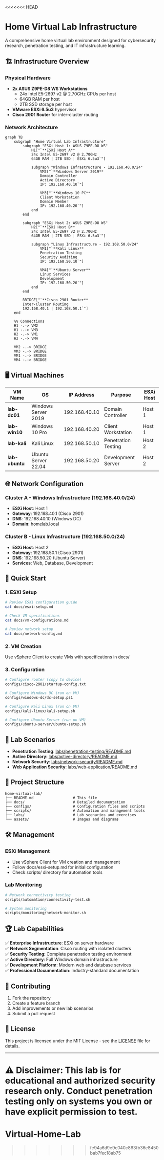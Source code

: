 <<<<<<< HEAD
# Home Virtual Lab Infrastructure

A comprehensive home virtual lab environment designed for cybersecurity research, penetration testing, and IT 
infrastructure learning.

## 🏗️ Infrastructure Overview

### Physical Hardware
- **2x ASUS Z9PE-D8 WS Workstations**
  - 24x Intel E5-2697 v2 @ 2.70GHz CPUs per host
  - 64GB RAM per host
  - 2TB SSD storage per host
- **VMware ESXi 6.5u3** hypervisor
- **Cisco 2901 Router** for inter-cluster routing

### Network Architecture
```mermaid
graph TB
    subgraph "Home Virtual Lab Infrastructure"
        subgraph "ESXi Host 1: ASUS Z9PE-D8 WS"
            H1["`**ESXi Host A**
            24x Intel E5-2697 v2 @ 2.70GHz
            64GB RAM | 2TB SSD | ESXi 6.5u3`"]
            
            subgraph "Windows Infrastructure - 192.168.40.0/24"
                VM2["`**Windows Server 2019**
                Domain Controller
                Active Directory
                IP: 192.168.40.10`"]
                
                VM3["`**Windows 10 PC**
                Client Workstation
                Domain Member
                IP: 192.168.40.20`"]
            end
        end
        
        subgraph "ESXi Host 2: ASUS Z9PE-D8 WS"
            H2["`**ESXi Host B**
            24x Intel E5-2697 v2 @ 2.70GHz
            64GB RAM | 2TB SSD | ESXi 6.5u3`"]
            
            subgraph "Linux Infrastructure - 192.168.50.0/24"
                VM1["`**Kali Linux**
                Penetration Testing
                Security Auditing
                IP: 192.168.50.10`"]
                
                VM4["`**Ubuntu Server**
                Linux Services
                Development
                IP: 192.168.50.20`"]
            end
        end
        
        BRIDGE["`**Cisco 2901 Router**
        Inter-Cluster Routing
        192.168.40.1 | 192.168.50.1`"]
    end
    
    %% Connections
    H1 -.-> VM2
    H1 -.-> VM3
    H2 -.-> VM1
    H2 -.-> VM4
    
    VM2 -.-> BRIDGE
    VM3 -.-> BRIDGE
    VM1 -.-> BRIDGE
    VM4 -.-> BRIDGE
```

## 🖥️ Virtual Machines

| VM Name | OS | IP Address | Purpose | ESXi Host |
|---------|-----|------------|---------|-----------|
| **lab-dc01** | Windows Server 2019 | 192.168.40.10 | Domain Controller | Host 1 |
| **lab-win10** | Windows 10 Pro | 192.168.40.20 | Client Workstation | Host 1 |
| **lab-kali** | Kali Linux | 192.168.50.10 | Penetration Testing | Host 2 |
| **lab-ubuntu** | Ubuntu Server 22.04 | 192.168.50.20 | Development Server | Host 2 |

## 🌐 Network Configuration

### Cluster A - Windows Infrastructure (192.168.40.0/24)
- **ESXi Host**: Host 1
- **Gateway**: 192.168.40.1 (Cisco 2901)
- **DNS**: 192.168.40.10 (Windows DC)
- **Domain**: homelab.local

### Cluster B - Linux Infrastructure (192.168.50.0/24)
- **ESXi Host**: Host 2
- **Gateway**: 192.168.50.1 (Cisco 2901)
- **DNS**: 192.168.50.20 (Ubuntu Server)
- **Services**: Web, Database, Development

## 🚀 Quick Start

### 1. ESXi Setup
```bash
# Review ESXi configuration guide
cat docs/esxi-setup.md

# Check VM specifications
cat docs/vm-configurations.md

# Review network setup
cat docs/network-config.md
```

### 2. VM Creation
Use vSphere Client to create VMs with specifications in docs/

### 3. Configuration
```bash
# Configure router (copy to device)
configs/cisco-2901/startup-config.txt

# Configure Windows DC (run on VM)
configs/windows-dc/dc-setup.ps1

# Configure Kali Linux (run on VM)
configs/kali-linux/kali-setup.sh

# Configure Ubuntu Server (run on VM)
configs/ubuntu-server/ubuntu-setup.sh
```

## 🧪 Lab Scenarios

- **Penetration Testing**: [labs/penetration-testing/README.md](labs/penetration-testing/README.md)
- **Active Directory**: [labs/active-directory/README.md](labs/active-directory/README.md)
- **Network Security**: [labs/network-security/README.md](labs/network-security/README.md)
- **Web Application Security**: [labs/web-application/README.md](labs/web-application/README.md)

## 📁 Project Structure

```
home-virtual-lab/
├── README.md                  # This file
├── docs/                      # Detailed documentation
├── configs/                   # Configuration files and scripts
├── scripts/                   # Automation and management tools
├── labs/                      # Lab scenarios and exercises
└── assets/                    # Images and diagrams
```

## 🛠️ Management

### ESXi Management
- Use vSphere Client for VM creation and management
- Follow docs/esxi-setup.md for initial configuration
- Check scripts/ directory for automation tools

### Lab Monitoring
```bash
# Network connectivity testing
scripts/automation/connectivity-test.sh

# System monitoring
scripts/monitoring/network-monitor.sh
```

## 🏆 Lab Capabilities

✅ **Enterprise Infrastructure**: ESXi on server hardware  
✅ **Network Segmentation**: Cisco routing with isolated clusters  
✅ **Security Testing**: Complete penetration testing environment  
✅ **Active Directory**: Full Windows domain infrastructure  
✅ **Development Platform**: Modern web and database services  
✅ **Professional Documentation**: Industry-standard documentation  

## 🤝 Contributing

1. Fork the repository
2. Create a feature branch
3. Add improvements or new lab scenarios
4. Submit a pull request

## 📄 License

This project is licensed under the MIT License - see the [LICENSE](LICENSE) file for details.

---

**⚠️ Disclaimer**: This lab is for educational and authorized security research only. Conduct penetration testing 
only on systems you own or have explicit permission to test.
=======
# Virtual-Home-Lab
>>>>>>> fe94a6d9e9e040c863fb36e8450bab7fec18ab75
